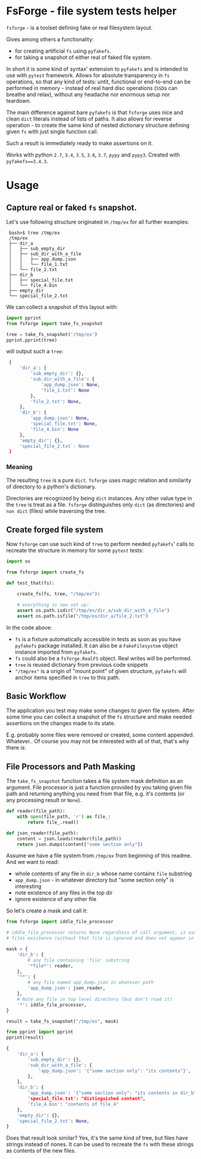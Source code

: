 # FsForge - file system tests helper

`fsforge` - is a toolset defining fake or real filesystem layout.

Gives among others a functionality:
 - for creating artificial `fs` using `pyfakefs`.
 - for taking a snapshot of either real of faked file system.

In short it is some kind of syntax' extension to `pyfakefs` and
is intended to use with `pytest` framework. Allows for absolute
transparency in `fs` operations, so that any kind of tests: untit,
functional or end-to-end can be performed in memory - instead of
real hard disc operations (`SSD`s can breathe and relax), without any headache nor
enormous setup nor teardown.

The main difference against bare `pyfakefs` is that `fsforge` uses nice
and clean `dict` literals instead of lists of paths. It also allows for reverse
operation - to create the same kind of nested dictionary structure defining
given `fs` with just single function call.

Such a result is immediately ready to make assertions on it.

Works with python `2.7`, `3.4`, `3.5`, `3.6`, `3.7`, `pypy` and `pypy3`.
Created with `pyfakefs==3.4.3`.

# Usage
## Capture real or faked `fs` snapshot.

Let's use following structure originated in `/tmp/ex` for all further examples:

```
 bash>$ tree /tmp/ex
 /tmp/ex
 ├── dir_a
 │   ├── sub_empty_dir
 │   ├── sub_dir_with_a_file
 │   │   ├── app_dump.json
 │   │   └── file_1.txt
 │   └── file_2.txt
 ├── dir_b
 │   ├── special_file.txt
 │   └── file_4.bin
 ├── empty_dir
 └── special_file_2.txt
```
We can collect a snapshot of this layout with:

```python
import pprint
from fsforge import take_fs_snapshot

tree = take_fs_snapshot('/tmp/ex')
pprint.pprint(tree)
```

will output such a `tree`:
```python
 {
     'dir_a': {
         'sub_empty_dir': {},
         'sub_dir_with_a_file': {
             'app_dump.json': None,
             'file_1.txt': None
         },
         'file_2.txt': None,
     },
     'dir_b': {
         'app_dump.json': None,
         'special_file.txt': None,
         'file_4.bin': None
     },
     'empty_dir': {},
     'special_file_2.txt`: None
 }
```
### Meaning

The resulting `tree` is a pure `dict`.  `fsforge` uses magic
relation and similarity of directory to a python's dictionary.

Directories are recognized by being `dict` instances.
Any other value type in the `tree` is treat as a file.
`fsforge` distinguishes only `dict` (as directories)
and `non dict` (files) while traversing the tree.


## Create forged file system

Now `fsforge` can use such kind of `tree` to perform needed `pyfakefs`'
calls to recreate the structure in memory for some `pytest` tests:

```python
import os

from fsforge import create_fs

def test_that(fs):

    create_fs(fs, tree, "/tmp/ex"):

    # everything is now set up:
    assert os.path.isdir("/tmp/ex/dir_a/sub_dir_with_a_file")
    assert os.path.isfile("/tmp/ex/dir_a/file_2.txt")

```

In the code above:
 -  `fs` is a fixture automatically accessible in tests as soon as
    you have `pyfakefs` package installed. It can also be a
    `FakeFilesystem` object instance imported from `pyfakefs`.
 - `fs` could also be a `fsforge.RealFS` object. Real writes will be performed.
 -  `tree` is reused dictionary from previous code snippets
 -  `"/tmp/ex"` is a origin of "mount point" of given structure,
    `pyfakefs` will anchor items specified in `tree` to this path.


## Basic Workflow

The application you test may make some changes to given file system.
After some time you can collect a snapshot of the `fs` structure and
make needed assertions on the changes made to its state.

E.g.  probably some files were removed or created, some content appended. Whatever..
Of course you may not be interested with all of that, that's why there is:

## File Processors and Path Masking

The `take_fs_snapshot` function takes a file system  mask definition as an argument.
File processor is just a function provided by you taking given file path and returning
anything you need from that file, e.g. it's contents (or any processing result or `None`).

```python
def reader(file_path):
    with open(file_path, 'r') as file_:
        return file_.read()

def json_reader(file_path):
    content = json.loads(reader(file_path))
    return json.dumps(content["some section only"])
```

Assume we have a file system from `/tmp/ex` from beginning of this readme.
And we want to read:
-   whole contents of any file in `dir_b` whose name contains `file` substring
-   `app_dump.json` - in whatever directory but "some section only" is
    interesting
-   note existence of any files in the top dir
-   ignore existence of any other file

So let's create a mask and call it:

```python
from fsforge import iddle_file_processor

# iddle_file_processor returns None regardless of call argument, is used to note
# files existence (without that file is ignored and does not appear in the result tree)

mask = {
    'dir_b': {
        # any file containing 'file' substring
        '*file*': reader,
    },
    '**': {
        # any file named app_dump.json in whatever path
        'app_dump.json': json_reader,
    },
    # Note any file in top level directory (but don't read it)
    '*': iddle_file_processor,
}

result = take_fs_snapshot("/tmp/ex", mask)

from pprint import pprint
pprint(result)

{
    'dir_a': {
        'sub_empty_dir': {},
        'sub_dir_with_a_file': {
            'app_dump.json': '{"some section only": "its contents"}',
        },
    },
    'dir_b': {
        'app_dump.json': '{"some section only": "its contents in dir_b"},
        'special_file.txt': "distinguished content",
        'file_4.bin': "contents of file_4"
    },
    'empty_dir': {},
    'special_file_2.txt': None,
}
```

Does that result look similar? Yes, it's the same kind of tree, but files have strings instead of nones.
It can be used to recreate the `fs` with these strings as contents of the new files.
